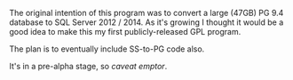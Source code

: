 The original intention of this program was to convert a large (47GB) PG 9.4 
database to SQL Server 2012 / 2014. As it's growing I thought it would be a 
good idea to make this my first publicly-released GPL program. 

The plan is to eventually include SS-to-PG code also.

It's in a pre-alpha stage, so *caveat emptor*. 